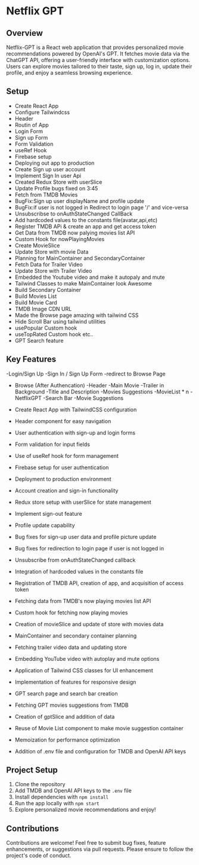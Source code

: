 # Netflix GPT

## Overview

Netflix-GPT is a React web application that provides personalized movie recommendations powered by OpenAI's GPT. It fetches movie data via the ChatGPT API, offering a user-friendly interface with customization options. Users can explore movies tailored to their taste, sign up, log in, update their profile, and enjoy a seamless browsing experience.

## Setup
- Create React App
- Configure Tailwindcss
- Header
- Routin of App
- Login Form
- Sign up Form
- Form Validation
- useRef Hook
- Firebase setup
- Deploying out app to production
- Create Sign up user account
- Implement Sign In user Api
- Created Redux Store with userSlice
- Update Profile bugs fixed on 3:45
- Fetch from TMDB Movies
- BugFix:Sign up user displayName and profile update 
- BugFix:if user is not logged in Redirect to login page '/' and vice-versa
- Unsubscribse to onAuthStateChanged CallBack
- Add hardcoded values to the constants file(avatar,api,etc)
- Register TMDB APi & create an app  and get access token
- Get Data from TMDB now palying movies list API
- Custom Hook for nowPlayingMovies
- Create MovieSlice
- Update Store with movie Data
- Planning for MainContainer and SecondaryContainer
- Fetch Data for Trailer Video
- Update Store with Trailer Video
- Embedded the Youtube video and make it autopaly and mute 
- Tailwind Classes to make MainContainer look Awesome 
- Build Secondary Container
- Build Movies List
- Build Movie Card
- TMDB Image CDN URL
- Made the Browse page amazing with tailwind CSS
- Hide Scroll Bar using tailwind utilities
- usePopular Custom hook
- useTopRated Custom hook etc..
- GPT Search feature
## Key Features
-Login/Sign Up
    -Sign In / Sign Up Form 
    -redirect to Browse Page
- Browse  (After Authencation)
    -Header
    -Main Movie
        -Trailer in Background
        -Title and Description
        -Movies Suggestions
            -MovieList * n
-NetflixGPT
    -Search Bar
    -Movie Suggestions



- Create React App with TailwindCSS configuration
- Header component for easy navigation
- User authentication with sign-up and login forms
- Form validation for input fields
- Use of useRef hook for form management
- Firebase setup for user authentication
- Deployment to production environment
- Account creation and sign-in functionality
- Redux store setup with userSlice for state management
- Implement sign-out feature
- Profile update capability
- Bug fixes for sign-up user data and profile picture update
- Bug fixes for redirection to login page if user is not logged in
- Unsubscribe from onAuthStateChanged callback
- Integration of hardcoded values in the constants file
- Registration of TMDB API, creation of app, and acquisition of access token
- Fetching data from TMDB's now playing movies list API
- Custom hook for fetching now playing movies
- Creation of movieSlice and update of store with movies data
- MainContainer and secondary container planning
- Fetching trailer video data and updating store
- Embedding YouTube video with autoplay and mute options
- Application of Tailwind CSS classes for UI enhancement
- Implementation of features for responsive design
- GPT search page and search bar creation
- Fetching GPT movies suggestions from TMDB
- Creation of gptSlice and addition of data
- Reuse of Movie List component to make movie suggestion container
- Memoization for performance optimization
- Addition of .env file and configuration for TMDB and OpenAI API keys

## Project Setup

1. Clone the repository
2. Add TMDB and OpenAI API keys to the `.env` file
3. Install dependencies with `npm install`
4. Run the app locally with `npm start`
5. Explore personalized movie recommendations and enjoy!

## Contributions

Contributions are welcome! Feel free to submit bug fixes, feature enhancements, or suggestions via pull requests. Please ensure to follow the project's code of conduct.

<!-- ## License
This project is licensed under the MIT License. See the [LICENSE](LICENSE) file for details. -->
